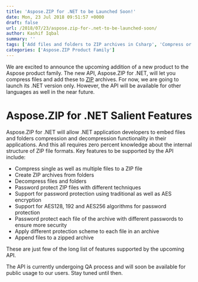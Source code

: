 ```yaml
---
title: 'Aspose.ZIP for .NET to be Launched Soon!'
date: Mon, 23 Jul 2018 09:51:57 +0000
draft: false
url: /2018/07/23/aspose.zip-for-.net-to-be-launched-soon/
author: Kashif Iqbal
summary: ''
tags: ['Add files and folders to ZIP archives in Csharp', 'Compress or decompress files', 'File and folder compression and decompression']
categories: ['Aspose.ZIP Product Family']
---
```


We are excited to announce the upcoming addition of a new product to the Aspose product family. The new API, Aspose.ZIP for .NET, will let you compress files and add these to [ZIP][1] archives. For now, we are going to launch its .NET version only. However, the API will be available for other languages as well in the near future.

# Aspose.ZIP for .NET Salient Features

Aspose.ZIP for .NET will allow .NET application developers to embed files and folders compression and decompression functionality in their applications. And this all requires zero percent knowledge about the internal structure of ZIP file formats. Key features to be supported by the API include:

*   Compress single as well as multiple files to a ZIP file
*   Create ZIP archives from folders
*   Decompress files and folders
*   Password protect ZIP files with different techniques
*   Support for password protection using traditional as well as AES encryption
*   Support for AES128, 192 and AES256 algorithms for password protection
*   Password protect each file of the archive with different passwords to ensure more security
*   Apply different protection scheme to each file in an archive
*   Append files to a zipped archive

These are just few of the long list of features supported by the upcoming API.

The API is currently undergoing QA process and will soon be available for public usage to our users. Stay tuned until then.




[1]: https://docs.fileformat.com/compression/zip/





